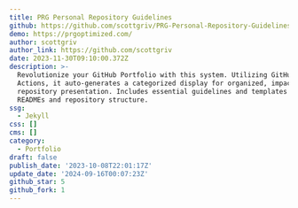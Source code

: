 ```yaml
---
title: PRG Personal Repository Guidelines
github: https://github.com/scottgriv/PRG-Personal-Repository-Guidelines
demo: https://prgoptimized.com/
author: scottgriv
author_link: https://github.com/scottgriv
date: 2023-11-30T09:10:00.372Z
description: >-
  Revolutionize your GitHub Portfolio with this system. Utilizing GitHub
  Actions, it auto-generates a categorized display for organized, impactful
  repository presentation. Includes essential guidelines and templates for
  READMEs and repository structure.
ssg:
  - Jekyll
css: []
cms: []
category:
  - Portfolio
draft: false
publish_date: '2023-10-08T22:01:17Z'
update_date: '2024-09-16T00:07:23Z'
github_star: 5
github_fork: 1
---
```


